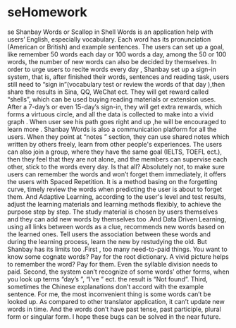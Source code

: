 # seHomework
se
     Shanbay Words or Scallop in Shell Words is an application help with users’ English, especially vocabulary. 
     Each word has its pronunciation (American or British) and example sentences. The users can set up a goal, like remember 50 words each day or 100 words a day, among the 50 or 100 words, the number of new words can also be decided by themselves. In order to urge users to recite words every day , Shanbay set up a sign-in system, that is, after finished their words, sentences and reading task, users  still need to “sign in”(vocabulary test or review the words of that day ),then share the results in Sina, QQ, WeChat ect. They will get reward called “shells”, which can be used buying reading materials or extension uses. After a 7-day’s or even 15-day’s sign-in, they will get extra rewards, which forms a virtuous circle, and all the data is collected to make into a vivid graph . When user see his path goes right and up ,he will be encouraged to learn more .
     Shanbay Words is also a communication platform for all the users. When they point at “notes ” section, they can use shared notes which written by others freely, learn from other people's experiences. The users can also join a group, where they have the same goal (IELTS, TOEFL ect.), then they feel that they are not alone, and the members can supervise each other, stick to the words every day. 
      Is that all? Absolutely not, to make sure users can remember the words and won’t forget them immediately, it offers the users with Spaced Repetition. It is a method basing on the forgetting curve, timely review the words when predicting the user is about to forget them. And Adaptive Learning, according to the user's level and test results, adjust the learning materials and learning methods flexibly, to achieve the purpose step by step. The study material is chosen by users themselves and they can add new words by themselves too .And Data Driven Learning, using all links between words as a clue, recommends new words based on the learned ones. Tell users the association between these words and during the learning process, learn the new by restudying the old.
     But Shanbay has its limits too .First , too many need-to-paid things. You want to know some cognate words? Pay for the root dictionary. A vivid picture helps to remember the word? Pay for them. Even the syllable division needs to paid. Second, the system can’t recognize of some words’ other forms, when you look up terms “day’s ”, “I’ve ” ect. the result is “Not found”. Third, sometimes the Chinese explanations don’t accord with the example sentence. For me, the most inconvenient thing is some words can’t be looked up. As compared to other translator application, it can’t update new words in time. And the words don’t have past tense, past participle, plural form or singular form. I hope these bugs can be solved in the near future.

